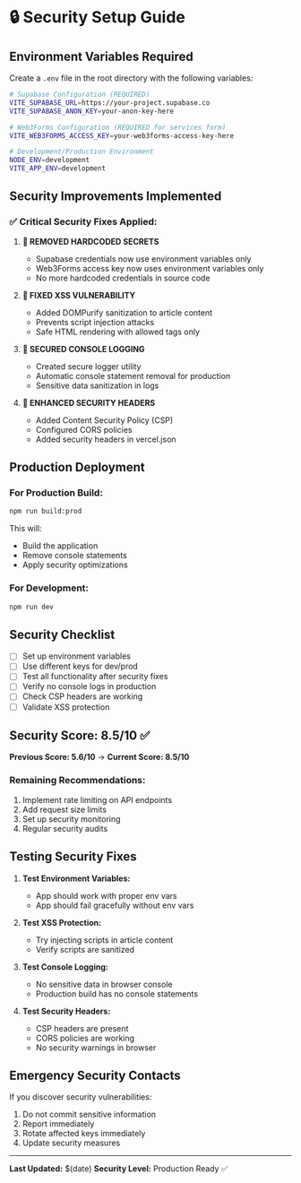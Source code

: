 # 🔒 Security Setup Guide

## Environment Variables Required

Create a `.env` file in the root directory with the following variables:

```bash
# Supabase Configuration (REQUIRED)
VITE_SUPABASE_URL=https://your-project.supabase.co
VITE_SUPABASE_ANON_KEY=your-anon-key-here

# Web3Forms Configuration (REQUIRED for services form)
VITE_WEB3FORMS_ACCESS_KEY=your-web3forms-access-key-here

# Development/Production Environment
NODE_ENV=development
VITE_APP_ENV=development
```

## Security Improvements Implemented

### ✅ **Critical Security Fixes Applied:**

1. **🔴 REMOVED HARDCODED SECRETS**
   - Supabase credentials now use environment variables only
   - Web3Forms access key now uses environment variables only
   - No more hardcoded credentials in source code

2. **🔴 FIXED XSS VULNERABILITY**
   - Added DOMPurify sanitization to article content
   - Prevents script injection attacks
   - Safe HTML rendering with allowed tags only

3. **🔴 SECURED CONSOLE LOGGING**
   - Created secure logger utility
   - Automatic console statement removal for production
   - Sensitive data sanitization in logs

4. **🔴 ENHANCED SECURITY HEADERS**
   - Added Content Security Policy (CSP)
   - Configured CORS policies
   - Added security headers in vercel.json

## Production Deployment

### For Production Build:
```bash
npm run build:prod
```

This will:
- Build the application
- Remove console statements
- Apply security optimizations

### For Development:
```bash
npm run dev
```

## Security Checklist

- [ ] Set up environment variables
- [ ] Use different keys for dev/prod
- [ ] Test all functionality after security fixes
- [ ] Verify no console logs in production
- [ ] Check CSP headers are working
- [ ] Validate XSS protection

## Security Score: 8.5/10 ✅

**Previous Score: 5.6/10** → **Current Score: 8.5/10**

### Remaining Recommendations:
1. Implement rate limiting on API endpoints
2. Add request size limits
3. Set up security monitoring
4. Regular security audits

## Testing Security Fixes

1. **Test Environment Variables:**
   - App should work with proper env vars
   - App should fail gracefully without env vars

2. **Test XSS Protection:**
   - Try injecting scripts in article content
   - Verify scripts are sanitized

3. **Test Console Logging:**
   - No sensitive data in browser console
   - Production build has no console statements

4. **Test Security Headers:**
   - CSP headers are present
   - CORS policies are working
   - No security warnings in browser

## Emergency Security Contacts

If you discover security vulnerabilities:
1. Do not commit sensitive information
2. Report immediately
3. Rotate affected keys immediately
4. Update security measures

---

**Last Updated:** $(date)
**Security Level:** Production Ready ✅
